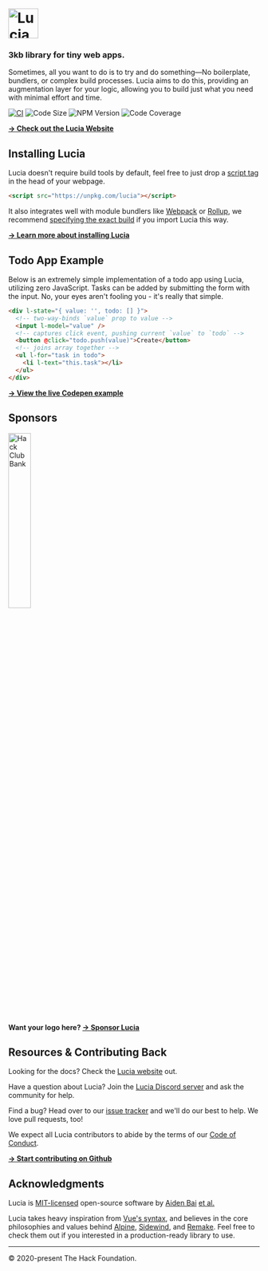 # <a href="http://lucia.js.org"><img src="https://raw.githubusercontent.com/aidenybai/lucia/master/.github/img/logo.svg" height="60" alt="Lucia Logo" aria-label="http://lucia.js.org" /></a>

### 3kb library for tiny web apps.

Sometimes, all you want to do is to try and do something—No boilerplate, bundlers, or complex build processes. Lucia aims to do this, providing an augmentation layer for your logic, allowing you to build just what you need with minimal effort and time.

[![CI](https://img.shields.io/github/workflow/status/aidenybai/lucia/test-runner?color=7460E1&labelColor=1D1E32&style=flat-square&label=build)](https://img.shields.io/github/workflow/status/aidenybai/lucia)
![Code Size](https://badgen.net/badgesize/brotli/https/unpkg.com/lucia?color=7460E1&labelColor=1D1E32&style=flat-square&label=size) ![NPM Version](https://img.shields.io/npm/v/lucia?color=7460E1&labelColor=1D1E32&style=flat-square) ![Code Coverage](https://img.shields.io/coveralls/github/aidenybai/lucia?color=7460E1&labelColor=1D1E32&style=flat-square)

[**→ Check out the Lucia Website**](https://lucia.js.org)

## Installing Lucia

Lucia doesn't require build tools by default, feel free to just drop a [script tag](https://lucia.js.org/docs/fundementals/installation/#cdn) in the head of your webpage.

```html
<script src="https://unpkg.com/lucia"></script>
```

It also integrates well with module bundlers like [Webpack](https://webpack.js.org/) or [Rollup](https://rollupjs.org/), we recommend [specifying the exact build](https://lucia.js.org/docs/fundementals/installation/#npm) if you import Lucia this way.

[**→ Learn more about installing Lucia**](https://lucia.js.org/docs/fundementals/installation)

## Todo App Example

Below is an extremely simple implementation of a todo app using Lucia, utilizing zero JavaScript. Tasks can be added by submitting the form with the input. No, your eyes aren't fooling you - it's really that simple.

```html
<div l-state="{ value: '', todo: [] }">
  <!-- two-way-binds `value` prop to value -->
  <input l-model="value" />
  <!-- captures click event, pushing current `value` to `todo` -->
  <button @click="todo.push(value)">Create</button>
  <!-- joins array together -->
  <ul l-for="task in todo">
    <li l-text="this.task"></li>
  </ul>
</div>
```

[**→ View the live Codepen example**](https://codepen.io/aidenybai/pen/JjRrwjN)

## Sponsors

<a href="https://hackclub.com/bank" target="_blank"><img width="30%" src="https://cdn.glitch.com/747f5921-6fdc-45db-8eaa-ac12523e0e6c%2Fhackclub-bank.svg?v=1566159701206" alt="Hack Club Bank"></a>

**Want your logo here? [→ Sponsor Lucia](https://github.com/sponsors/aidenybai)**

## Resources & Contributing Back

Looking for the docs? Check the [Lucia website](https://lucia.js.org) out.

Have a question about Lucia? Join the [Lucia Discord server](https://discord.gg/q2pSU39) and ask the community for help.

Find a bug? Head over to our [issue tracker](https://github.com/aidenybai/lucia/issues) and we'll do our best to help. We love pull requests, too!

We expect all Lucia contributors to abide by the terms of our [Code of Conduct](https://github.com/aidenybai/lucia/blob/master/.github/CODE_OF_CONDUCT.md).

[**→ Start contributing on Github**](https://github.com/aidenybai/lucia/blob/master/.github/CONTRIBUTING.md)

## Acknowledgments

Lucia is [MIT-licensed](LICENSE.md) open-source software by [Aiden Bai](https://github.com/aidenybai) [et al.](https://github.com/aidenybai/lucia/graphs/contributors)

Lucia takes heavy inspiration from [Vue's syntax](https://github.com/vuejs/vue), and believes in the core philosophies and values behind [Alpine](https://github.com/alpinejs/alpine), [Sidewind](https://github.com/survivejs/sidewind), and [Remake](https://github.com/remake/remake-cli). Feel free to check them out if you interested in a production-ready library to use.

---

© 2020-present The Hack Foundation.
